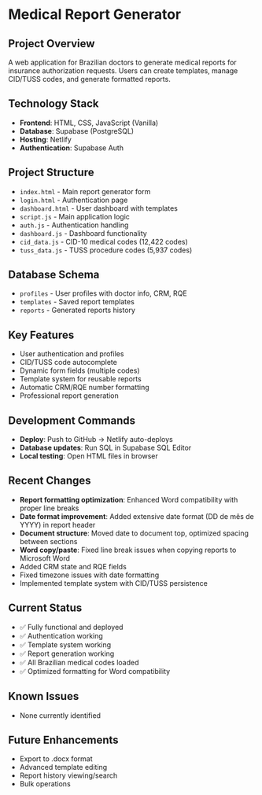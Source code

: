 # Medical Report Generator

## Project Overview
A web application for Brazilian doctors to generate medical reports for insurance authorization requests. Users can create templates, manage CID/TUSS codes, and generate formatted reports.

## Technology Stack
- **Frontend**: HTML, CSS, JavaScript (Vanilla)
- **Database**: Supabase (PostgreSQL)
- **Hosting**: Netlify
- **Authentication**: Supabase Auth

## Project Structure
- `index.html` - Main report generator form
- `login.html` - Authentication page  
- `dashboard.html` - User dashboard with templates
- `script.js` - Main application logic
- `auth.js` - Authentication handling
- `dashboard.js` - Dashboard functionality
- `cid_data.js` - CID-10 medical codes (12,422 codes)
- `tuss_data.js` - TUSS procedure codes (5,937 codes)

## Database Schema
- `profiles` - User profiles with doctor info, CRM, RQE
- `templates` - Saved report templates
- `reports` - Generated reports history

## Key Features
- User authentication and profiles
- CID/TUSS code autocomplete
- Dynamic form fields (multiple codes)
- Template system for reusable reports
- Automatic CRM/RQE number formatting
- Professional report generation

## Development Commands
- **Deploy**: Push to GitHub → Netlify auto-deploys
- **Database updates**: Run SQL in Supabase SQL Editor
- **Local testing**: Open HTML files in browser

## Recent Changes
- **Report formatting optimization**: Enhanced Word compatibility with proper line breaks
- **Date format improvement**: Added extensive date format (DD de mês de YYYY) in report header
- **Document structure**: Moved date to document top, optimized spacing between sections
- **Word copy/paste**: Fixed line break issues when copying reports to Microsoft Word
- Added CRM state and RQE fields
- Fixed timezone issues with date formatting
- Implemented template system with CID/TUSS persistence

## Current Status
- ✅ Fully functional and deployed
- ✅ Authentication working
- ✅ Template system working  
- ✅ Report generation working
- ✅ All Brazilian medical codes loaded
- ✅ Optimized formatting for Word compatibility

## Known Issues
- None currently identified

## Future Enhancements
- Export to .docx format
- Advanced template editing
- Report history viewing/search
- Bulk operations